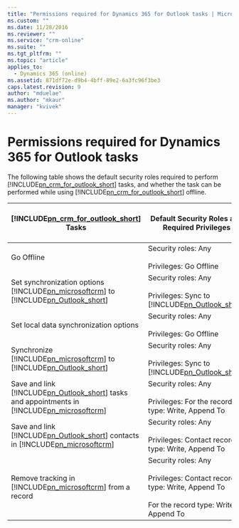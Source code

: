 ```yaml
---
title: "Permissions required for Dynamics 365 for Outlook tasks | MicrosoftDocs"
ms.custom: ""
ms.date: 11/28/2016
ms.reviewer: ""
ms.service: "crm-online"
ms.suite: ""
ms.tgt_pltfrm: ""
ms.topic: "article"
applies_to: 
  - Dynamics 365 (online)
ms.assetid: 871df72e-d9b4-4bff-89e2-6a3fc96f3be3
caps.latest.revision: 9
author: "mduelae"
ms.author: "mkaur"
manager: "kvivek"
---
```

# Permissions required for Dynamics 365 for Outlook tasks
The following table shows the default security roles required to perform [!INCLUDE[pn_crm_for_outlook_short](../../includes/pn-crm-for-outlook-short.md)] tasks, and whether the task can be performed while using [!INCLUDE[pn_crm_for_outlook_short](../../includes/pn-crm-for-outlook-short.md)] offline.  


|                                         [!INCLUDE[pn_crm_for_outlook_short](../../includes/pn-crm-for-outlook-short.md)] Tasks                                          |                                            Default Security Roles and Required Privileges                                             | Can Task Be Done Offline? |
|-------------------------------------------------------------------------------------------------------------------------------------------------------------------------|---------------------------------------------------------------------------------------------------------------------------------------|---------------------------|
|                                                                               Go Offline                                                                                |                                       Security roles:   Any<br /><br /> Privileges: Go Offline                                        |            Yes            |
|     Set synchronization options [!INCLUDE[pn_microsoftcrm](../../includes/pn-microsoftcrm.md)] to [!INCLUDE[pn_Outlook_short](../../includes/pn-outlook-short.md)]      |        Security roles:  Any<br /><br /> Privileges:  Sync to [!INCLUDE[pn_Outlook_short](../../includes/pn-outlook-short.md)]         |            Yes            |
|                                                                 Set local data synchronization options                                                                  |                                       Security roles:  Any<br /><br /> Privileges:  Go Offline                                        |            Yes            |
|             Synchronize [!INCLUDE[pn_microsoftcrm](../../includes/pn-microsoftcrm.md)] to [!INCLUDE[pn_Outlook_short](../../includes/pn-outlook-short.md)]              |        Security roles:  Any<br /><br /> Privileges:  Sync to [!INCLUDE[pn_Outlook_short](../../includes/pn-outlook-short.md)]         |            Yes            |
| Save and link [!INCLUDE[pn_Outlook_short](../../includes/pn-outlook-short.md)] tasks and appointments in [!INCLUDE[pn_microsoftcrm](../../includes/pn-microsoftcrm.md)] |                          Security roles:  Any<br /><br /> Privileges:  For the record type: Write, Append To                          |            Yes            |
|        Save and link [!INCLUDE[pn_Outlook_short](../../includes/pn-outlook-short.md)] contacts in [!INCLUDE[pn_microsoftcrm](../../includes/pn-microsoftcrm.md)]        |                          Security roles:  Any<br /><br /> Privileges:  Contact record type: Write, Append To                          |            Yes            |
|                                     Remove tracking in [!INCLUDE[pn_microsoftcrm](../../includes/pn-microsoftcrm.md)] from a record                                     | Security roles:  Any<br /><br /> Privileges:  Contact record type: Write, Append To<br /><br /> For the record type: Write, Append To |            Yes            |

